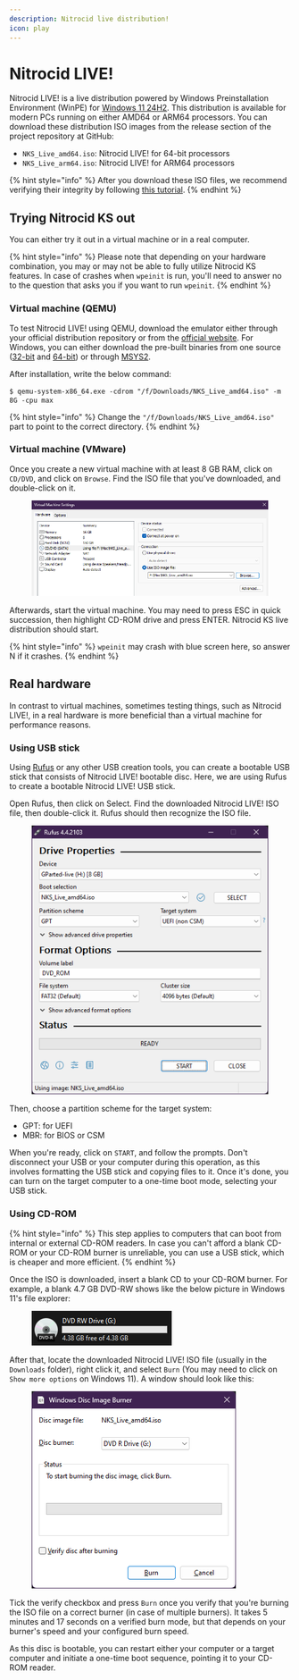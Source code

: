 ```yaml
---
description: Nitrocid live distribution!
icon: play
---
```


# Nitrocid LIVE!

Nitrocid LIVE! is a live distribution powered by Windows Preinstallation Environment (WinPE) for [Windows 11 24H2](https://learn.microsoft.com/en-us/windows-hardware/manufacture/desktop/winpe-intro?view=windows-11). This distribution is available for modern PCs running on either AMD64 or ARM64 processors. You can download these distribution ISO images from the release section of the project repository at GitHub:

* `NKS_Live_amd64.iso`: Nitrocid LIVE! for 64-bit processors
* `NKS_Live_arm64.iso`: Nitrocid LIVE! for ARM64 processors

{% hint style="info" %}
After you download these ISO files, we recommend verifying their integrity by following [this tutorial](https://app.gitbook.com/s/Id4bob6wnHvpX4zbVVtI/csharp-libraries/attestations).
{% endhint %}

## Trying Nitrocid KS out

You can either try it out in a virtual machine or in a real computer.

{% hint style="info" %}
Please note that depending on your hardware combination, you may or may not be able to fully utilize Nitrocid KS features. In case of crashes when `wpeinit` is run, you'll need to answer no to the question that asks you if you want to run `wpeinit`.
{% endhint %}

### Virtual machine (QEMU)

To test Nitrocid LIVE! using QEMU, download the emulator either through your official distribution repository or from the [official website](https://www.qemu.org/download/). For Windows, you can either download the pre-built binaries from one source ([32-bit](https://qemu.weilnetz.de/w32/) and [64-bit](https://qemu.weilnetz.de/w64/)) or through [MSYS2](https://packages.msys2.org/base/mingw-w64-qemu).

After installation, write the below command:

```shell-session
$ qemu-system-x86_64.exe -cdrom "/f/Downloads/NKS_Live_amd64.iso" -m 8G -cpu max
```

{% hint style="info" %}
Change the `"/f/Downloads/NKS_Live_amd64.iso"` part to point to the correct directory.
{% endhint %}

### Virtual machine (VMware)

Once you create a new virtual machine with at least 8 GB RAM, click on `CD/DVD`, and click on `Browse`. Find the ISO file that you've downloaded, and double-click on it.

<figure><img src="../.gitbook/assets/image (87).png" alt=""><figcaption></figcaption></figure>

Afterwards, start the virtual machine. You may need to press ESC in quick succession, then highlight CD-ROM drive and press ENTER. Nitrocid KS live distribution should start.

{% hint style="info" %}
`wpeinit` may crash with blue screen here, so answer N if it crashes.
{% endhint %}

## Real hardware

In contrast to virtual machines, sometimes testing things, such as Nitrocid LIVE!, in a real hardware is more beneficial than a virtual machine for performance reasons.

### Using USB stick

Using [Rufus](https://rufus.ie/) or any other USB creation tools, you can create a bootable USB stick that consists of Nitrocid LIVE! bootable disc. Here, we are using Rufus to create a bootable Nitrocid LIVE! USB stick.

Open Rufus, then click on Select. Find the downloaded Nitrocid LIVE! ISO file, then double-click it. Rufus should then recognize the ISO file.

<figure><img src="../.gitbook/assets/image (86).png" alt=""><figcaption></figcaption></figure>

Then, choose a partition scheme for the target system:

* GPT: for UEFI
* MBR: for BIOS or CSM

When you're ready, click on `START`, and follow the prompts. Don't disconnect your USB or your computer during this operation, as this involves formatting the USB stick and copying files to it. Once it's done, you can turn on the target computer to a one-time boot mode, selecting your USB stick.

### Using CD-ROM

{% hint style="info" %}
This step applies to computers that can boot from internal or external CD-ROM readers. In case you can't afford a blank CD-ROM or your CD-ROM burner is unreliable, you can use a USB stick, which is cheaper and more efficient.
{% endhint %}

Once the ISO is downloaded, insert a blank CD to your CD-ROM burner. For example, a blank 4.7 GB DVD-RW shows like the below picture in Windows 11's file explorer:

<figure><img src="../.gitbook/assets/image (84).png" alt=""><figcaption></figcaption></figure>

After that, locate the downloaded Nitrocid LIVE! ISO file (usually in the `Downloads` folder), right click it, and select `Burn` (You may need to click on `Show more options` on Windows 11). A window should look like this:

<figure><img src="../.gitbook/assets/image (85).png" alt=""><figcaption></figcaption></figure>

Tick the verify checkbox and press `Burn` once you verify that you're burning the ISO file on a correct burner (in case of multiple burners). It takes 5 minutes and 17 seconds on a verified burn mode, but that depends on your burner's speed and your configured burn speed.

As this disc is bootable, you can restart either your computer or a target computer and initiate a one-time boot sequence, pointing it to your CD-ROM reader.
